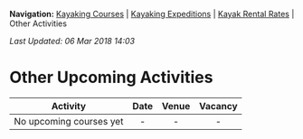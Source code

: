 **Navigation:** [Kayaking Courses](index) &#124; [Kayaking Expeditions](expedition) &#124; [Kayak Rental Rates](rental) &#124; Other Activities

_Last Updated: 06 Mar 2018 14:03_
# Other Upcoming Activities

Activity | Date | Venue | Vacancy
:---:|:---:|:---:|:---:
No upcoming courses yet|-|-|-

